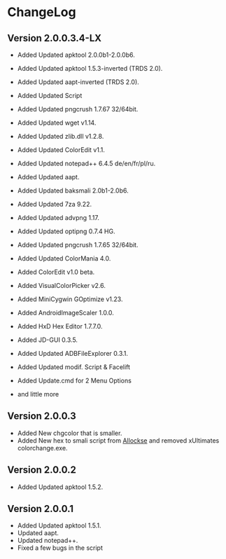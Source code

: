 ChangeLog
===============================================================================

Version 2.0.0.3.4-LX
--------------------

 * Added Updated apktool 2.0.0b1-2.0.0b6.
 * Added Updated apktool 1.5.3-inverted (TRDS 2.0).
 * Added Updated aapt-inverted (TRDS 2.0).
 * Added Updated Script
 * Added Updated pngcrush 1.7.67 32/64bit.
 * Added Updated wget v1.14.
 * Added Updated zlib.dll v1.2.8.
 * Added Updated ColorEdit v1.1. 
 * Added Updated notepad++ 6.4.5 de/en/fr/pl/ru.
 * Added Updated aapt.
 * Added Updated baksmali 2.0b1-2.0b6.
 * Added Updated 7za 9.22.
 * Added Updated advpng 1.17.
 * Added Updated optipng 0.7.4 HG.
 * Added Updated pngcrush 1.7.65 32/64bit.
 * Added Updated ColorMania 4.0. 
 
 * Added ColorEdit v1.0 beta.
 * Added VisualColorPicker v2.6.
 * Added MiniCygwin GOptimize v1.23.
 * Added AndroidImageScaler 1.0.0.
 * Added HxD Hex Editor 1.7.7.0.
 * Added JD-GUI 0.3.5.
 * Added Updated ADBFileExplorer 0.3.1.
 
 * Added Updated modif. Script & Facelift
 * Added Update.cmd for 2 Menu Options
 * and little more
 

Version 2.0.0.3
---------------

 * Added New chgcolor that is smaller.
 * Added New hex to smali script from [Allockse][1] and removed xUltimates colorchange.exe.


Version 2.0.0.2
---------------

 * Added Updated apktool 1.5.2.


Version 2.0.0.1
---------------

 * Added Updated apktool 1.5.1.
 * Updated aapt.
 * Updated notepad++.
 * Fixed a few bugs in the script





 [1]: http://forum.xda-developers.com/showthread.php?t=1129753